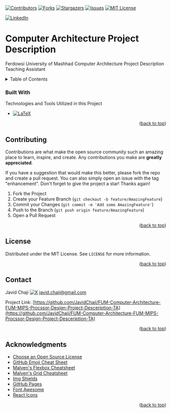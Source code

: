 <a name="readme-top"></a>


[![Contributors][contributors-shield]][contributors-url]
[![Forks][forks-shield]][forks-url]
[![Stargazers][stars-shield]][stars-url]
[![Issues][issues-shield]][issues-url]
[![MIT License][license-shield]][license-url]



[![LinkedIn][linkedin-shield]][javid-linkedin-url]


# Computer Architecture Project Description

Ferdowsi University of Mashhad Computer Architecture Project Description Teaching Assistant


<!-- TABLE OF CONTENTS -->
<details>
  <summary>Table of Contents</summary>
  <ol>
    <li>
      <a href="#about-the-project">About The Project</a>
      <ul>
        <li><a href="#built-with">Built With</a></li>
      </ul>
    </li>
    <li>
      <a href="#getting-started">Getting Started</a>
      <ul>
        <li><a href="#prerequisites">Prerequisites</a></li>
        <li><a href="#installation">Installation</a></li>
      </ul>
    </li>
    <li><a href="#usage">Usage</a></li>
    <li><a href="#roadmap">Roadmap</a></li>
    <li><a href="#contributing">Contributing</a></li>
    <li><a href="#license">License</a></li>
    <li><a href="#contact">Contact</a></li>
    <li><a href="#acknowledgments">Acknowledgments</a></li>
  </ol>
</details>




### Built With

<!-- This section should list any major frameworks/libraries used to bootstrap your project. Leave any add-ons/plugins for the acknowledgements section. Here are a few examples. -->

Technologies and Tools Utilized in this Project

* [![LaTeX][LaTeX.org]][LaTeX-url]

<p align="right">(<a href="#readme-top">back to top</a>)</p>





<!-- CONTRIBUTING -->
## Contributing

Contributions are what make the open source community such an amazing place to learn, inspire, and create. Any contributions you make are **greatly appreciated**.

If you have a suggestion that would make this better, please fork the repo and create a pull request. You can also simply open an issue with the tag "enhancement".
Don't forget to give the project a star! Thanks again!

1. Fork the Project
2. Create your Feature Branch (`git checkout -b feature/AmazingFeature`)
3. Commit your Changes (`git commit -m 'Add some AmazingFeature'`)
4. Push to the Branch (`git push origin feature/AmazingFeature`)
5. Open a Pull Request

<p align="right">(<a href="#readme-top">back to top</a>)</p>





<!-- LICENSE -->
## License

Distributed under the MIT License. See `LICENSE` for more information.

<p align="right">(<a href="#readme-top">back to top</a>)</p>

<!-- CONTACT -->
## Contact

Javid Chaji [![X][X-shield]][X-url] javid.chaji@gmail.com

Project Link: [https://github.com/JavidChaji/FUM-Computer-Architecture-FUM-MIPS-Procssor-Design-Project-Desceription-TA](https://github.com/JavidChaji/FUM-Computer-Architecture-FUM-MIPS-Procssor-Design-Project-Desceription-TA)

<p align="right">(<a href="#readme-top">back to top</a>)</p>



<!-- ACKNOWLEDGMENTS -->
## Acknowledgments

<!-- Use this space to list resources you find helpful and would like to give credit to. I've included a few of my favorites to kick things off! -->

* [Choose an Open Source License](https://choosealicense.com)
* [GitHub Emoji Cheat Sheet](https://www.webpagefx.com/tools/emoji-cheat-sheet)
* [Malven's Flexbox Cheatsheet](https://flexbox.malven.co/)
* [Malven's Grid Cheatsheet](https://grid.malven.co/)
* [Img Shields](https://shields.io)
* [GitHub Pages](https://pages.github.com)
* [Font Awesome](https://fontawesome.com)
* [React Icons](https://react-icons.github.io/react-icons/search)

<p align="right">(<a href="#readme-top">back to top</a>)</p>




<!-- MARKDOWN LINKS & IMAGES -->
<!-- https://www.markdownguide.org/basic-syntax/#reference-style-links -->
<!-- https://ileriayo.github.io/markdown-badges/ -->

<!-- Contributors -->
[contributors-shield]: https://img.shields.io/github/contributors/javidchaji/FUM-Computer-Architecture-FUM-MIPS-Procssor-Design-Project-Desceription-TA.svg?style=for-the-badge

[contributors-url]: https://github.com/javidchaji/FUM-Computer-Architecture-FUM-MIPS-Procssor-Design-Project-Desceription-TA/graphs/contributors

<!-- Forks -->
[forks-shield]: https://img.shields.io/github/forks/javidchaji/FUM-Computer-Architecture-FUM-MIPS-Procssor-Design-Project-Desceription-TA.svg?style=for-the-badge

[forks-url]: https://github.com/javidchaji/FUM-Computer-Architecture-FUM-MIPS-Procssor-Design-Project-Desceription-TA/network/members


<!-- Stars -->
[stars-shield]: https://img.shields.io/github/stars/javidchaji/FUM-Computer-Architecture-FUM-MIPS-Procssor-Design-Project-Desceription-TA.svg?style=for-the-badge

[stars-url]: https://github.com/javidchaji/FUM-Computer-Architecture-FUM-MIPS-Procssor-Design-Project-Desceription-TA/stargazers


<!-- Issues -->
[issues-shield]: https://img.shields.io/github/issues/javidchaji/FUM-Computer-Architecture-FUM-MIPS-Procssor-Design-Project-Desceription-TA.svg?style=for-the-badge

[issues-url]: https://github.com/javidchaji/FUM-Computer-Architecture-FUM-MIPS-Procssor-Design-Project-Desceription-TA/issues


<!-- License -->
[license-shield]: https://img.shields.io/github/license/javidchaji/FUM-Computer-Architecture-FUM-MIPS-Procssor-Design-Project-Desceription-TA.svg?style=for-the-badge

[license-url]: https://github.com/javidchaji/FUM-Computer-Architecture-FUM-MIPS-Procssor-Design-Project-Desceription-TA/blob/master/LICENSE


<!-- Linkedin -->
[linkedin-shield]: https://img.shields.io/badge/linkedin-%230077B5.svg?style=for-the-badge&logo=linkedin&logoColor=white

[javid-linkedin-url]: https://linkedin.com/in/javidchaji


[X-shield]: https://img.shields.io/badge/X-000000?style=for-the-badge&logo=x&logoColor=white
[X-url]: https://twitter.com/JavidChaji

[LaTeX.org]: https://img.shields.io/badge/LaTeX-47A141?style=for-the-badge&logo=LaTeX&logoColor=white
[LaTeX-url]: https://www.latex-project.org/

